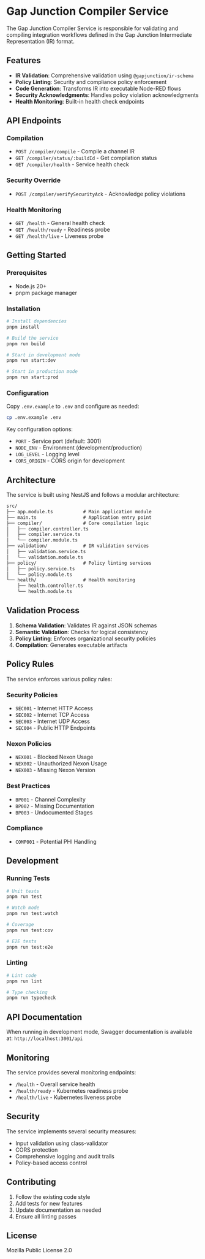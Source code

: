 # Gap Junction Compiler Service

The Gap Junction Compiler Service is responsible for validating and compiling integration workflows defined in the Gap Junction Intermediate Representation (IR) format.

## Features

- **IR Validation**: Comprehensive validation using `@gapjunction/ir-schema`
- **Policy Linting**: Security and compliance policy enforcement
- **Code Generation**: Transforms IR into executable Node-RED flows
- **Security Acknowledgments**: Handles policy violation acknowledgments
- **Health Monitoring**: Built-in health check endpoints

## API Endpoints

### Compilation

- `POST /compiler/compile` - Compile a channel IR
- `GET /compiler/status/:buildId` - Get compilation status
- `GET /compiler/health` - Service health check

### Security Override

- `POST /compiler/verifySecurityAck` - Acknowledge policy violations

### Health Monitoring

- `GET /health` - General health check
- `GET /health/ready` - Readiness probe
- `GET /health/live` - Liveness probe

## Getting Started

### Prerequisites

- Node.js 20+
- pnpm package manager

### Installation

```bash
# Install dependencies
pnpm install

# Build the service
pnpm run build

# Start in development mode
pnpm run start:dev

# Start in production mode
pnpm run start:prod
```

### Configuration

Copy `.env.example` to `.env` and configure as needed:

```bash
cp .env.example .env
```

Key configuration options:

- `PORT` - Service port (default: 3001)
- `NODE_ENV` - Environment (development/production)
- `LOG_LEVEL` - Logging level
- `CORS_ORIGIN` - CORS origin for development

## Architecture

The service is built using NestJS and follows a modular architecture:

```markdown
src/
├── app.module.ts           # Main application module
├── main.ts                 # Application entry point
├── compiler/               # Core compilation logic
│   ├── compiler.controller.ts
│   ├── compiler.service.ts
│   └── compiler.module.ts
├── validation/             # IR validation services
│   ├── validation.service.ts
│   └── validation.module.ts
├── policy/                 # Policy linting services
│   ├── policy.service.ts
│   └── policy.module.ts
└── health/                 # Health monitoring
    ├── health.controller.ts
    └── health.module.ts
```

## Validation Process

1. **Schema Validation**: Validates IR against JSON schemas
2. **Semantic Validation**: Checks for logical consistency
3. **Policy Linting**: Enforces organizational security policies
4. **Compilation**: Generates executable artifacts

## Policy Rules

The service enforces various policy rules:

### Security Policies

- `SEC001` - Internet HTTP Access
- `SEC002` - Internet TCP Access  
- `SEC003` - Internet UDP Access
- `SEC004` - Public HTTP Endpoints

### Nexon Policies

- `NEX001` - Blocked Nexon Usage
- `NEX002` - Unauthorized Nexon Usage
- `NEX003` - Missing Nexon Version

### Best Practices

- `BP001` - Channel Complexity
- `BP002` - Missing Documentation
- `BP003` - Undocumented Stages

### Compliance

- `COMP001` - Potential PHI Handling

## Development

### Running Tests

```bash
# Unit tests
pnpm run test

# Watch mode
pnpm run test:watch

# Coverage
pnpm run test:cov

# E2E tests
pnpm run test:e2e
```

### Linting

```bash
# Lint code
pnpm run lint

# Type checking
pnpm run typecheck
```

## API Documentation

When running in development mode, Swagger documentation is available at:
`http://localhost:3001/api`

## Monitoring

The service provides several monitoring endpoints:

- `/health` - Overall service health
- `/health/ready` - Kubernetes readiness probe
- `/health/live` - Kubernetes liveness probe

## Security

The service implements several security measures:

- Input validation using class-validator
- CORS protection
- Comprehensive logging and audit trails
- Policy-based access control

## Contributing

1. Follow the existing code style
2. Add tests for new features
3. Update documentation as needed
4. Ensure all linting passes

## License

Mozilla Public License 2.0
